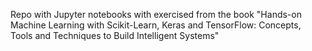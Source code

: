 Repo with Jupyter notebooks with exercised from the book "Hands-on Machine Learning with Scikit-Learn, Keras and TensorFlow: Concepts, Tools and Techniques to Build Intelligent Systems"
